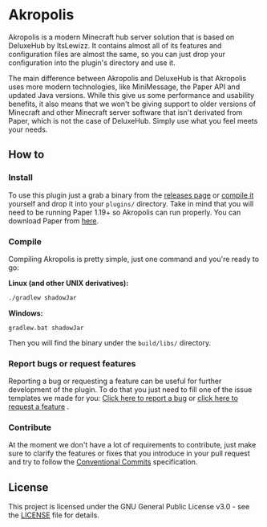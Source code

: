 # Akropolis

Akropolis is a modern Minecraft hub server solution that is based on DeluxeHub by ItsLewizz.
It contains almost all of its features and configuration files are almost the same, so you can just
drop your configuration into the plugin's directory and use it.

The main difference between Akropolis and DeluxeHub is that Akropolis uses more modern technologies, like MiniMessage,
the Paper API and updated Java versions. While this give us some performance and usability benefits, it also means
that we won't be giving support to older versions of Minecraft and other Minecraft server software that isn't derivated
from Paper, which is not the case of DeluxeHub.
Simply use what you feel meets your needs.

## How to

### Install

To use this plugin just a grab a binary from the [releases page](https://github.com/devblook/akropolis/releases)
or [compile it](#compile) yourself and drop it into your `plugins/` directory. Take in mind that you will need to be
running Paper 1.19+ so Akropolis can run properly. You can download Paper from [here](https://papermc.io/downloads).

### Compile

Compiling Akropolis is pretty simple, just one command and you're ready to go:

**Linux (and other UNIX derivatives):**

```bash
./gradlew shadowJar
```

**Windows:**

```batch
gradlew.bat shadowJar
```

Then you will find the binary under the `build/libs/` directory.

### Report bugs or request features

Reporting a bug or requesting a feature can be useful for further development of the plugin. To do that you just need
to fill one of the issue templates we made for you:
[Click here to report a bug](https://github.com/devblook/akropolis/issues/new?assignees=zetastormy&labels=bug&template=bug_report.yml&title=A+brief+description+of+your+report)
or [click here to request a feature](https://github.com/devblook/akropolis/issues/new?assignees=zetastormy&labels=enhancement&template=feature_request.yml&title=A+brief+description+of+your+request)
.

### Contribute

At the moment we don't have a lot of requirements to contribute, just make sure to clarify
the features or fixes that you introduce in your pull request and try to follow the
[Conventional Commits](https://www.conventionalcommits.org/en/v1.0.0/) specification.

## License

This project is licensed under the GNU General Public License v3.0 - see the [LICENSE](LICENSE) file for
details.
